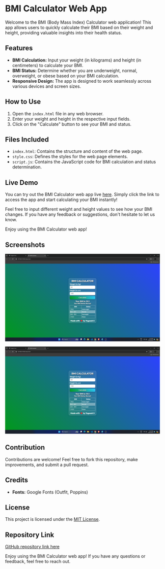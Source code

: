 # BMI Calculator Web App

Welcome to the BMI (Body Mass Index) Calculator web application! This app allows users to quickly calculate their BMI based on their weight and height, providing valuable insights into their health status.

## Features

- **BMI Calculation:** Input your weight (in kilograms) and height (in centimeters) to calculate your BMI.
- **BMI Status:** Determine whether you are underweight, normal, overweight, or obese based on your BMI calculation.
- **Responsive Design:** The app is designed to work seamlessly across various devices and screen sizes.

## How to Use

1. Open the `index.html` file in any web browser.
2. Enter your weight and height in the respective input fields.
3. Click on the "Calculate" button to see your BMI and status.

## Files Included

- `index.html`: Contains the structure and content of the web page.
- `style.css`: Defines the styles for the web page elements.
- `script.js`: Contains the JavaScript code for BMI calculation and status determination.

## Live Demo

You can try out the BMI Calculator web app live [here](https://yogeesh-s.github.io/Simple-BMI-Calculator-Web-App/). Simply click the link to access the app and start calculating your BMI instantly!

Feel free to input different weight and height values to see how your BMI changes. If you have any feedback or suggestions, don't hesitate to let us know.

Enjoy using the BMI Calculator web app!


## Screenshots

![Screenshot 1](Screenshots/screen1.png)

![Screenshot 2](Screenshots/screen2.png)

## Contribution

Contributions are welcome! Feel free to fork this repository, make improvements, and submit a pull request. 

## Credits

- **Fonts:** Google Fonts (Outfit, Poppins)

## License

This project is licensed under the [MIT License](https://opensource.org/licenses/MIT).

## Repository Link

[GitHub repository link here](https://github.com/yogeesh-s)

Enjoy using the BMI Calculator web app! If you have any questions or feedback, feel free to reach out.
